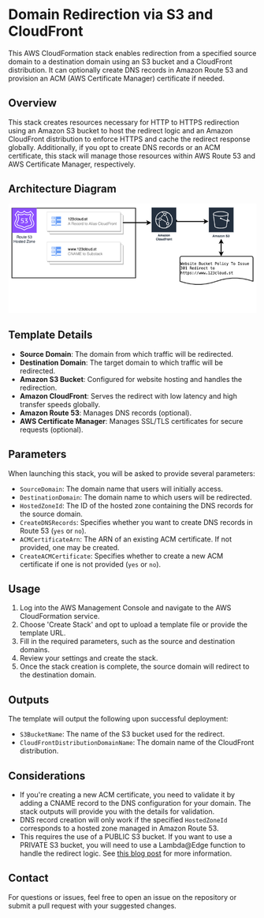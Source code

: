 # Domain Redirection via S3 and CloudFront

This AWS CloudFormation stack enables redirection from a specified source domain to a destination domain using an S3 bucket and a CloudFront distribution. It can optionally create DNS records in Amazon Route 53 and provision an ACM (AWS Certificate Manager) certificate if needed.

## Overview

This stack creates resources necessary for HTTP to HTTPS redirection using an Amazon S3 bucket to host the redirect logic and an Amazon CloudFront distribution to enforce HTTPS and cache the redirect response globally. Additionally, if you opt to create DNS records or an ACM certificate, this stack will manage those resources within AWS Route 53 and AWS Certificate Manager, respectively.

## Architecture Diagram

![301 https Redirect Architecture](301-subdomain-redirect.png)

## Template Details

- **Source Domain**: The domain from which traffic will be redirected.
- **Destination Domain**: The target domain to which traffic will be redirected.
- **Amazon S3 Bucket**: Configured for website hosting and handles the redirection.
- **Amazon CloudFront**: Serves the redirect with low latency and high transfer speeds globally.
- **Amazon Route 53**: Manages DNS records (optional).
- **AWS Certificate Manager**: Manages SSL/TLS certificates for secure requests (optional).

## Parameters

When launching this stack, you will be asked to provide several parameters:

- `SourceDomain`: The domain name that users will initially access.
- `DestinationDomain`: The domain name to which users will be redirected.
- `HostedZoneId`: The ID of the hosted zone containing the DNS records for the source domain.
- `CreateDNSRecords`: Specifies whether you want to create DNS records in Route 53 (`yes` or `no`).
- `ACMCertificateArn`: The ARN of an existing ACM certificate. If not provided, one may be created.
- `CreateACMCertificate`: Specifies whether to create a new ACM certificate if one is not provided (`yes` or `no`).

## Usage

1. Log into the AWS Management Console and navigate to the AWS CloudFormation service.
2. Choose 'Create Stack' and opt to upload a template file or provide the template URL.
3. Fill in the required parameters, such as the source and destination domains.
4. Review your settings and create the stack.
5. Once the stack creation is complete, the source domain will redirect to the destination domain.

## Outputs

The template will output the following upon successful deployment:

- `S3BucketName`: The name of the S3 bucket used for the redirect.
- `CloudFrontDistributionDomainName`: The domain name of the CloudFront distribution.

## Considerations

- If you're creating a new ACM certificate, you need to validate it by adding a CNAME record to the DNS configuration for your domain. The stack outputs will provide you with the details for validation.
- DNS record creation will only work if the specified `HostedZoneId` corresponds to a hosted zone managed in Amazon Route 53.
- This requires the use of a PUBLIC S3 bucket. If you want to use a PRIVATE S3 bucket, you will need to use a Lambda@Edge function to handle the redirect logic. See [this blog post]() for more information.

## Contact

For questions or issues, feel free to open an issue on the repository or submit a pull request with your suggested changes.
